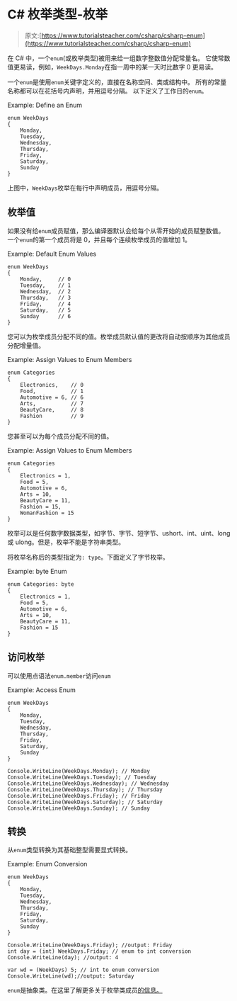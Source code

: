 # C# 枚举类型-枚举

> 原文:[https://www.tutorialsteacher.com/csharp/csharp-enum](https://www.tutorialsteacher.com/csharp/csharp-enum)

在 C# 中，一个`enum`(或枚举类型)被用来给一组数字整数值分配常量名。 它使常数值更易读，例如，`WeekDays.Monday`在指一周中的某一天时比数字 0 更易读。

一个`enum`是使用`enum`关键字定义的，直接在名称空间、类或结构中。 所有的常量名称都可以在花括号内声明，并用逗号分隔。 以下定义了工作日的`enum`。

Example: Define an Enum

```
enum WeekDays
{
    Monday,
    Tuesday,
    Wednesday,
    Thursday,
    Friday,
    Saturday,
    Sunday
} 
```

上图中，`WeekDays`枚举在每行中声明成员，用逗号分隔。

## 枚举值

如果没有给`enum`成员赋值，那么编译器默认会给每个从零开始的成员赋整数值。 一个`enum`的第一个成员将是 0，并且每个连续枚举成员的值增加 1。

Example: Default Enum Values

```
enum WeekDays
{
    Monday,     // 0
    Tuesday,    // 1
    Wednesday,  // 2
    Thursday,   // 3
    Friday,     // 4
    Saturday,   // 5
    Sunday      // 6
} 
```

您可以为枚举成员分配不同的值。枚举成员默认值的更改将自动按顺序为其他成员分配增量值。

Example: Assign Values to Enum Members

```
enum Categories
{
    Electronics,    // 0
    Food,           // 1
    Automotive = 6, // 6
    Arts,           // 7
    BeautyCare,     // 8
    Fashion         // 9
} 
```

您甚至可以为每个成员分配不同的值。

Example: Assign Values to Enum Members

```
enum Categories
{
    Electronics = 1,  
    Food = 5, 
    Automotive = 6, 
    Arts = 10, 
    BeautyCare = 11, 
    Fashion = 15,
    WomanFashion = 15
} 
```

枚举可以是任何数字数据类型，如字节、字节、短字节、ushort、int、uint、long 或 ulong。但是，枚举不能是字符串类型。

将枚举名称后的类型指定为`: type`。下面定义了字节枚举。

Example: byte Enum

```
enum Categories: byte
{
    Electronics = 1,  
    Food = 5, 
    Automotive = 6, 
    Arts = 10, 
    BeautyCare = 11, 
    Fashion = 15
} 
```

## 访问枚举

可以使用点语法`enum.member`访问`enum`

Example: Access Enum

```
enum WeekDays
{
    Monday, 
    Tuesday,
    Wednesday,
    Thursday, 
    Friday, 
    Saturday,
    Sunday 
}

Console.WriteLine(WeekDays.Monday); // Monday
Console.WriteLine(WeekDays.Tuesday); // Tuesday
Console.WriteLine(WeekDays.Wednesday); // Wednesday
Console.WriteLine(WeekDays.Thursday); // Thursday
Console.WriteLine(WeekDays.Friday); // Friday
Console.WriteLine(WeekDays.Saturday); // Saturday
Console.WriteLine(WeekDays.Sunday); // Sunday 
```

## 转换

从`enum`类型转换为其基础整型需要显式转换。

Example: Enum Conversion

```
enum WeekDays
{
    Monday, 
    Tuesday,
    Wednesday,
    Thursday, 
    Friday, 
    Saturday,
    Sunday 
}

Console.WriteLine(WeekDays.Friday); //output: Friday 
int day = (int) WeekDays.Friday; // enum to int conversion
Console.WriteLine(day); //output: 4 

var wd = (WeekDays) 5; // int to enum conversion
Console.WriteLine(wd);//output: Saturday 
```

`enum`是抽象类。在这里了解更多关于枚举类成员[的信息。](https://docs.microsoft.com/en-us/dotnet/api/system.enum?view=netframework-4.8)